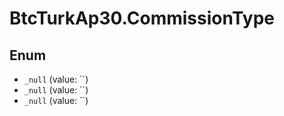 # BtcTurkAp30.CommissionType

## Enum

* `_null` (value: ``)
* `_null` (value: ``)
* `_null` (value: ``)
